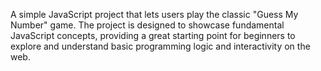 A simple JavaScript project that lets users play the classic "Guess My Number" game. The project is designed to showcase fundamental JavaScript concepts, providing a great starting point for beginners to explore and understand basic programming logic and interactivity on the web.
